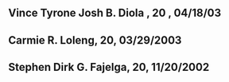 ## Vince Tyrone Josh B. Diola , 20 , 04/18/03
## Carmie R. Loleng, 20, 03/29/2003
## Stephen Dirk G. Fajelga, 20, 11/20/2002